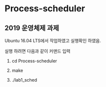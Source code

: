 # Process-scheduler
## 2019 운영체제 과제

Ubuntu 16.04 LTS에서 작업하였고 실행확인 하였음.

실행 하려면 다음과 같이 커맨드 입력

1. cd Process-scheduler

2. make

3. ./lab1_sched

